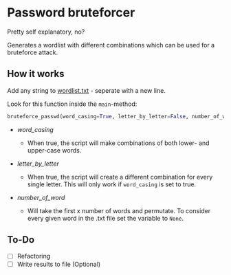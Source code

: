 # Password bruteforcer

Pretty self explanatory, no?

Generates a wordlist with different combinations which can be used for a bruteforce attack.

## How it works
Add any string to [wordlist.txt](wordlist.txt) - seperate with a new line.

Look for this function inside the ```main```-method:
```python
bruteforce_passwd(word_casing=True, letter_by_letter=False, number_of_words=None)
```

* *word_casing*
    * When true, the script will make combinations of both lower- and upper-case words.

* *letter_by_letter*
    * When true, the script will create a different combination for every single letter.
    This will only work if ```word_casing``` is set to true.

* *number_of_word*
    * Will take the first x number of words and permutate. To consider every given word in the
    .txt file set the variable to ```None```.



## To-Do
- [ ] Refactoring
- [ ] Write results to file (Optional)
